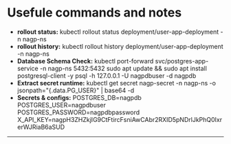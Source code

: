 # Usefule commands and notes

- **rollout status:** kubectl rollout status deployment/user-app-deployment -n nagp-ns
- **rollout history:** kubectl rollout history deployment/user-app-deployment -n nagp-ns
- **Database Schema Check:** 
    kubectl port-forward svc/postgres-app-service -n nagp-ns 5432:5432
    sudo apt update && sudo apt install postgresql-client -y
    psql -h 127.0.0.1 -U nagpdbuser -d nagpdb
- **Extract secret runtime:** kubectl get secret nagp-secret -n nagp-ns -o jsonpath="{.data.PG_USER}" | base64 -d
- **Secrets & configs:** 
    POSTGRES_DB=nagpdb
    POSTGRES_USER=nagpdbuser
    POSTGRES_PASSWORD=nagpdbpassword
    X_API_KEY=nagpH3ZHZkjIG9CtFtircFsniAwCAbr2RXID5pNDrlJkPhQ0IxrerWJRiaB6aSUD

---